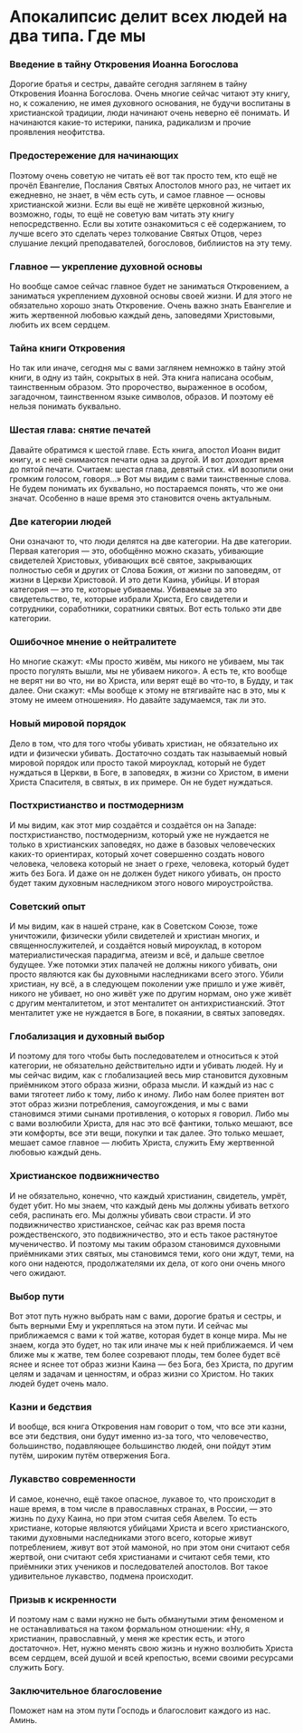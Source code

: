 # Апокалипсис делит всех людей на два типа. Где мы

### Введение в тайну Откровения Иоанна Богослова  
Дорогие братья и сестры, давайте сегодня заглянем в тайну Откровения Иоанна Богослова. Очень многие сейчас читают эту книгу, но, к сожалению, не имея духовного основания, не будучи воспитаны в христианской традиции, люди начинают очень неверно её понимать. И начинаются какие-то истерики, паника, радикализм и прочие проявления неофитства.

### Предостережение для начинающих  
Поэтому очень советую не читать её вот так просто тем, кто ещё не прочёл Евангелие, Послания Святых Апостолов много раз, не читает их ежедневно, не знает, в чём есть суть, и самое главное — основы христианской жизни. Если вы ещё не живёте церковной жизнью, возможно, годы, то ещё не советую вам читать эту книгу непосредственно. Если вы хотите ознакомиться с её содержанием, то лучше всего это сделать через толкование Святых Отцов, через слушание лекций преподавателей, богословов, библиистов на эту тему.

### Главное — укрепление духовной основы  
Но вообще самое сейчас главное будет не заниматься Откровением, а заниматься укреплением духовной основы своей жизни. И для этого не обязательно хорошо знать Откровение. Очень важно знать Евангелие и жить жертвенной любовью каждый день, заповедями Христовыми, любить их всем сердцем.

### Тайна книги Откровения  
Но так или иначе, сегодня мы с вами заглянем немножко в тайну этой книги, в одну из тайн, сокрытых в ней. Эта книга написана особым, таинственным образом. Это пророчество, выраженное в особом, загадочном, таинственном языке символов, образов. И поэтому её нельзя понимать буквально.

### Шестая глава: снятие печатей  
Давайте обратимся к шестой главе. Есть книга, апостол Иоанн видит книгу, и с неё снимаются печати одна за другой. И вот доходит время до пятой печати. Считаем: шестая глава, девятый стих. «И возопили они громким голосом, говоря…» Вот мы видим с вами таинственные слова. Не будем понимать их буквально, но постараемся понять, что же они значат. Особенно в наше время это становится очень актуальным.

### Две категории людей  
Они означают то, что люди делятся на две категории. На две категории. Первая категория — это, обобщённо можно сказать, убивающие свидетелей Христовых, убивающих всё святое, закрывающих полностью себя и других от Слова Божия, от жизни по заповедям, от жизни в Церкви Христовой. И это дети Каина, убийцы. И вторая категория — это те, которые убиваемы. Убиваемые за это свидетельство, те, которые избрали Христа, Его свидетели и сотрудники, соработники, соратники святых. Вот есть только эти две категории.

### Ошибочное мнение о нейтралитете  
Но многие скажут: «Мы просто живём, мы никого не убиваем, мы так просто погулять вышли, мы не убиваем никого». А есть те, кто вообще не верят ни во что, ни во Христа, или верят ещё во что-то, в Будду, и так далее. Они скажут: «Мы вообще к этому не втягивайте нас в это, мы к этому не имеем отношения». Но давайте задумаемся, так ли это.

### Новый мировой порядок  
Дело в том, что для того чтобы убивать христиан, не обязательно их идти и физически убивать. Достаточно создать так называемый новый мировой порядок или просто такой мироуклад, который не будет нуждаться в Церкви, в Боге, в заповедях, в жизни со Христом, в имени Христа Спасителя, в святых, в их примере. Он не будет нуждаться.

### Постхристианство и постмодернизм  
И мы видим, как этот мир создаётся и создаётся он на Западе: постхристианство, постмодернизм, который уже не нуждается не только в христианских заповедях, но даже в базовых человеческих каких-то ориентирах, который хочет совершенно создать нового человека, человека который не знает о грехе, человека, который будет жить без Бога. И даже он не должен будет никого убивать, он просто будет таким духовным наследником этого нового мироустройства.

### Советский опыт  
И мы видим, как в нашей стране, как в Советском Союзе, тоже уничтожили, физически убили свидетелей и христиан многих, и священнослужителей, и создаётся новый мироуклад, в котором материалистическая парадигма, атеизм и всё, и дальше светлое будущее. Уже потомки этих палачей не должны никого убивать, они просто являются как бы духовными наследниками всего этого. Убили христиан, ну всё, а в следующем поколении уже пришло и уже живёт, никого не убивает, но оно живёт уже по другим нормам, оно уже живёт с другим менталитетом, и этот менталитет он антихристианский. Этот менталитет уже не нуждается в Боге, в покаянии, в святых заповедях.

### Глобализация и духовный выбор  
И поэтому для того чтобы быть последователем и относиться к этой категории, не обязательно действительно идти и убивать людей. Ну и мы сейчас видим, как с глобализацией весь мир становится духовным приёмником этого образа жизни, образа мысли. И каждый из нас с вами тяготеет либо к тому, либо к иному. Либо нам более приятен вот этот образ жизни потребления, самоугождения, и мы с вами становимся этими сынами противления, о которых я говорил. Либо мы с вами возлюбили Христа, для нас это всё фантики, только мешают, все эти комфорты, все эти вещи, покупки и так далее. Это только мешает, мешает самое главное — любить Христа, служить Ему жертвенной любовью каждый день.

### Христианское подвижничество  
И не обязательно, конечно, что каждый христианин, свидетель, умрёт, будет убит. Но мы знаем, что каждый день мы должны убивать ветхого себя, распинать его. Мы должны убивать свои страсти. И это подвижничество христианское, сейчас как раз время поста рождественского, это подвижничество, это и есть такое растянутое мученичество. И поэтому мы таким образом становимся духовными приёмниками этих святых, мы становимся теми, кого они ждут, теми, на кого они надеются, продолжателями их дела, от кого они очень много чего ожидают.

### Выбор пути  
Вот этот путь нужно выбрать нам с вами, дорогие братья и сестры, и быть верными Ему и укрепляться на этом пути. И сейчас мы приближаемся с вами к той жатве, которая будет в конце мира. Мы не знаем, когда это будет, но так или иначе мы к ней приближаемся. И чем ближе мы к жатве, тем более созревают плоды, тем более будет всё яснее и яснее тот образ жизни Каина — без Бога, без Христа, по другим целям и задачам и ценностям, и образ жизни со Христом. Но таких людей будет очень мало.

### Казни и бедствия  
И вообще, вся книга Откровения нам говорит о том, что все эти казни, все эти бедствия, они будут именно из-за того, что человечество, большинство, подавляющее большинство людей, они пойдут этим путём, широким путём отвержения Бога.

### Лукавство современности  
И самое, конечно, ещё такое опасное, лукавое то, что происходит в наше время, в том числе в православных странах, в России, — это жизнь по духу Каина, но при этом считая себя Авелем. То есть христиане, которые являются убийцами Христа и всего христианского, такими духовными наследниками этого всего, которые живут потреблением, живут вот этой мамоной, но при этом они считают себя жертвой, они считают себя христианами и считают себя теми, кто приёмники этих учеников и последователей апостолов. Вот такое удивительное лукавство, подмена происходит.

### Призыв к искренности  
И поэтому нам с вами нужно не быть обманутыми этим феноменом и не останавливаться на таком формальном отношении: «Ну, я христианин, православный, у меня же крестик есть, и этого достаточно». Нет, нужно менять свою жизнь и нужно возлюбить Христа всем сердцем, всей душой и всей крепостью, всеми своими ресурсами служить Богу.

### Заключительное благословение  
Поможет нам на этом пути Господь и благословит каждого из нас. Аминь.

